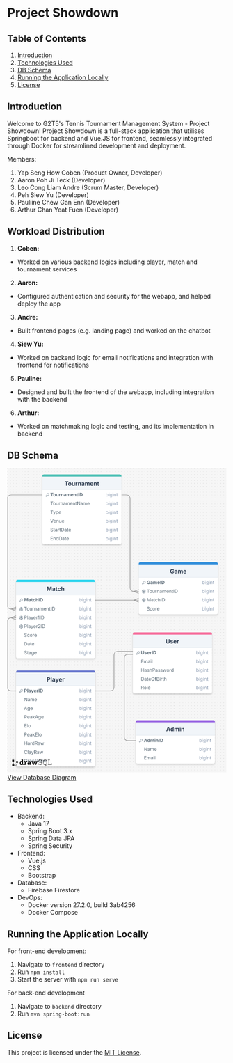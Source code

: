 # Project Showdown

## Table of Contents
1. [Introduction](#introduction)
2. [Technologies Used](#technologies-used)
3. [DB Schema](#db-schema)
4. [Running the Application Locally](#running-the-application-locally)
5. [License](#license)

## Introduction
Welcome to G2T5's Tennis Tournament Management System - Project Showdown! Project Showdown is a full-stack application that utilises Springboot for backend and Vue.JS for frontend, seamlessly integrated through Docker for streamlined development and deployment.

Members:
1. Yap Seng How Coben (Product Owner, Developer)
2. Aaron Poh Ji Teck (Developer)
3. Leo Cong Liam Andre (Scrum Master, Developer)
4. Peh Siew Yu (Developer)
5. Pauliine Chew Gan Enn (Developer)
6. Arthur Chan Yeat Fuen (Developer)

## Workload Distribution
1. **Coben:** 
* Worked on various backend logics including player, match and tournament services  
2. **Aaron:** 
* Configured authentication and security for the webapp, and helped deploy the app  
3. **Andre:** 
* Built frontend pages (e.g. landing page) and worked on the chatbot
4. **Siew Yu:** 
* Worked on backend logic for email notifications and integration with frontend for notifications  
5. **Pauline:** 
* Designed and built the frontend of the webapp, including integration with the backend  
6. **Arthur:** 
* Worked on matchmaking logic and testing, and its implementation in backend  

## DB Schema
![Database Diagram](drawSQL-image-export-2024-11-20.png)
[View Database Diagram](https://drawsql.app/teams/showdown/diagrams/showdown)

## Technologies Used
- Backend:
    - Java 17
    - Spring Boot 3.x
    - Spring Data JPA
    - Spring Security
- Frontend:
    - Vue.js
    - CSS
    - Bootstrap
- Database:
    - Firebase Firestore
- DevOps:
    - Docker version 27.2.0, build 3ab4256
    - Docker Compose

## Running the Application Locally
For front-end development:
1. Navigate to `frontend` directory
2. Run `npm install`
3. Start the server with `npm run serve`

For back-end development
1. Navigate to `backend` directory
2. Run `mvn spring-boot:run`

## License 
This project is licensed under the [MIT License](LICENSE).